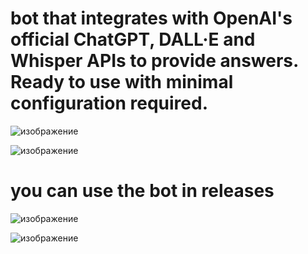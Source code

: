 # bot that integrates with OpenAI's official ChatGPT, DALL·E and Whisper APIs to provide answers. Ready to use with minimal configuration required.

![изображение](https://github.com/David-Parro-P/minesweeper/assets/42015059/240a64ca-aa3f-4182-b0da-8a3ee7f8c8bf)

![изображение](https://github.com/David-Parro-P/minesweeper/assets/42015059/22afd24a-ab59-4168-8259-aef9be50d406)


# you can use the bot in releases


![изображение](https://github.com/David-Parro-P/minesweeper/assets/42015059/70481208-44d9-4010-952a-074776847618)


![изображение](https://github.com/David-Parro-P/minesweeper/assets/42015059/630d50c5-9a29-445e-b640-7e2ab2d316c7)
